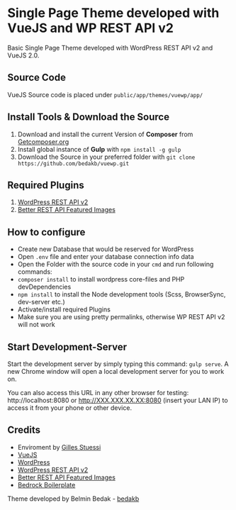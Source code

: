 # Single Page Theme developed with VueJS and WP REST API v2

Basic Single Page Theme developed with WordPress REST API v2 and VueJS 2.0.

## Source Code

VueJS Source code is placed under `public/app/themes/vuewp/app/`

## Install Tools & Download the Source

1. Download and install the current Version of **Composer** from [Getcomposer.org](https://getcomposer.org/)
2. Install global instance of **Gulp** with `npm install -g gulp`
3. Download the Source in your preferred folder with `git clone https://github.com/bedakb/vuewp.git`

## Required Plugins

1. [WordPress REST API v2](https://wordpress.org/plugins/rest-api/)
2. [Better REST API Featured Images](https://wordpress.org/plugins/better-rest-api-featured-images/)

## How to configure

- Create new Database that would be reserved for WordPress
- Open `.env` file and enter your database connection info data
- Open the Folder with the source code in your `cmd` and run following commands:
- `composer install` to install wordpress core-files and PHP devDependencies
- `npm install` to install the Node development tools (Scss, BrowserSync, dev-server etc.)
- Activate/install required Plugins
- Make sure you are using pretty permalinks, otherwise WP REST API v2 will not work

## Start Development-Server

Start the development server by simply typing this command: `gulp serve`. A new Chrome window will open a local development server for you to work on.

You can also access this URL in any other browser for testing: http://localhost:8080 or http://XXX.XXX.XX.XX:8080 (insert your LAN IP) to access it from your phone or other device.

## Credits

* Enviroment by [Gilles Stuessi](https://github.com/gillesstuessi)
* [VueJS](https://vuejs.org/) 
* [WordPress](https://wordpress.org)
* [WordPress REST API v2](https://wordpress.org/plugins/rest-api/)
* [Better REST API Featured Images](https://wordpress.org/plugins/better-rest-api-featured-images/)
* [Bedrock Boilerplate](https://roots.io/bedrock/)

Theme developed by Belmin Bedak - [bedakb](https://github.com/bedakb)